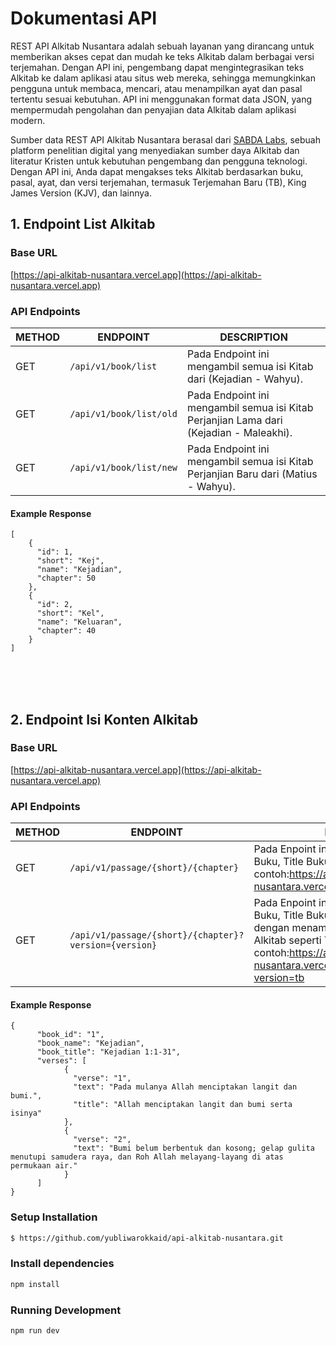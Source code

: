 # Dokumentasi API

REST API Alkitab Nusantara adalah sebuah layanan yang dirancang untuk memberikan akses cepat dan mudah ke teks Alkitab dalam berbagai versi terjemahan. Dengan API ini, pengembang dapat mengintegrasikan teks Alkitab ke dalam aplikasi atau situs web mereka, sehingga memungkinkan pengguna untuk membaca, mencari, atau menampilkan ayat dan pasal tertentu sesuai kebutuhan. API ini menggunakan format data JSON, yang mempermudah pengolahan dan penyajian data Alkitab dalam aplikasi modern.

Sumber data REST API Alkitab Nusantara berasal dari [SABDA Labs](https://labs.sabda.org/API), sebuah platform penelitian digital yang menyediakan sumber daya Alkitab dan literatur Kristen untuk kebutuhan pengembang dan pengguna teknologi. Dengan API ini, Anda dapat mengakses teks Alkitab berdasarkan buku, pasal, ayat, dan versi terjemahan, termasuk Terjemahan Baru (TB), King James Version (KJV), dan lainnya.

## 1. Endpoint List Alkitab

### Base URL
[https://api-alkitab-nusantara.vercel.app](https://api-alkitab-nusantara.vercel.app)

### API Endpoints

| METHOD | ENDPOINT                   | DESCRIPTION                                                                 |
|--------|----------------------------|-----------------------------------------------------------------------------|
| GET    | `/api/v1/book/list`         | Pada Endpoint ini mengambil semua isi Kitab dari (Kejadian - Wahyu).        |
| GET    | `/api/v1/book/list/old`     | Pada Endpoint ini mengambil semua isi Kitab Perjanjian Lama dari (Kejadian - Maleakhi). |
| GET    | `/api/v1/book/list/new`     | Pada Endpoint ini mengambil semua isi Kitab Perjanjian Baru dari (Matius - Wahyu). |


#### Example Response
```base
[
    {
      "id": 1,
      "short": "Kej",
      "name": "Kejadian",
      "chapter": 50
    },
    {
      "id": 2,
      "short": "Kel",
      "name": "Keluaran",
      "chapter": 40
    }
]
```

<br>
<br>
<br>


## 2. Endpoint Isi Konten Alkitab

### Base URL
[https://api-alkitab-nusantara.vercel.app](https://api-alkitab-nusantara.vercel.app)

### API Endpoints

| METHOD | ENDPOINT                   | DESCRIPTION                                                                 |
|--------|----------------------------|-----------------------------------------------------------------------------|
| GET    | `/api/v1/passage/{short}/{chapter}`         | Pada Enpoint ini mengambil semua Nama Buku, Title Buku, isi Ayat dan Nomor Pasal. contoh:https://api-alkitab-nusantara.vercel.app/api/v1/passage/Kej/1        |
| GET    | `/api/v1/passage/{short}/{chapter}?version={version}`     | Pada Enpoint ini mengambil semua Nama Buku, Title Buku, isi Ayat dan Nomor Pasal, dengan menambahkan versi Terjemahan Alkitab seperti TB, TL, AV, dan lainnya. contoh:https://api-alkitab-nusantara.vercel.app/api/v1/passage/Kej/1?version=tb |

#### Example Response
```base
{
      "book_id": "1",
      "book_name": "Kejadian",
      "book_title": "Kejadian 1:1-31",
      "verses": [
            {
              "verse": "1",
              "text": "Pada mulanya Allah menciptakan langit dan bumi.",
              "title": "Allah menciptakan langit dan bumi serta isinya"
            },
            {
              "verse": "2",
              "text": "Bumi belum berbentuk dan kosong; gelap gulita menutupi samudera raya, dan Roh Allah melayang-layang di atas permukaan air."
            }
      ]
}
```

### Setup Installation
```bash
$ https://github.com/yubliwarokkaid/api-alkitab-nusantara.git
```

### Install dependencies
```bash
npm install
```

### Running Development
```bash
npm run dev
```
